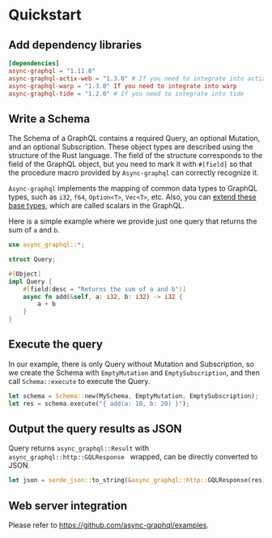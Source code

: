 # Quickstart

## Add dependency libraries

```toml
[dependencies]
async-graphql = "1.11.0"
async-graphql-actix-web = "1.3.0" # If you need to integrate into actix-web
async-graphql-warp = "1.3.0" If you need to integrate into warp
async-graphql-tide = "1.2.0" # If you need to integrate into tide
```

## Write a Schema

The Schema of a GraphQL contains a required Query, an optional Mutation, and an optional Subscription. These object types are described using the structure of the Rust language. The field of the structure corresponds to the field of the GraphQL object, but you need to mark it with `#[field]` so that the procedure macro provided by `Async-graphql` can correctly recognize it.

`Async-graphql` implements the mapping of common data types to GraphQL types, such as `i32`, `f64`, `Option<T>`, `Vec<T>`, etc. Also, you can [extend these base types](custom_scalars.md), which are called scalars in the GraphQL.

Here is a simple example where we provide just one query that returns the sum of `a` and `b`.

```rust
use async_graphql::*;

struct Query;

#[Object]
impl Query {
    #[field(desc = "Returns the sum of a and b")]
    async fn add(&self, a: i32, b: i32) -> i32 {
        a + b
    }
}

```

## Execute the query

In our example, there is only Query without Mutation and Subscription, so we create the Schema with `EmptyMutation` and `EmptySubscription`, and then call `Schema::execute` to execute the Query.

```rust
let schema = Schema::new(MySchema, EmptyMutation, EmptySubscription);
let res = schema.execute("{ add(a: 10, b: 20) }");
```

## Output the query results as JSON

Query returns `async_graphql::Result` with `async_graphql::http::GQLResponse ` wrapped, can be directly converted to JSON.

```rust
let json = serde_json::to_string(&async_graphql::http::GQLResponse(res));
```

## Web server integration

Please refer to https://github.com/async-graphql/examples.